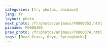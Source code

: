 ```yaml
---
categories: [fr, photos, animaux]
lang: fr
layout: photo
next_photo: /fr/photos/animaux/P0000352.html
picname: P0000368
prev_photo: /fr/photos/animaux/P0000374.html
tags: [Dead Grass, Oryx, Springbocks]
---
```

